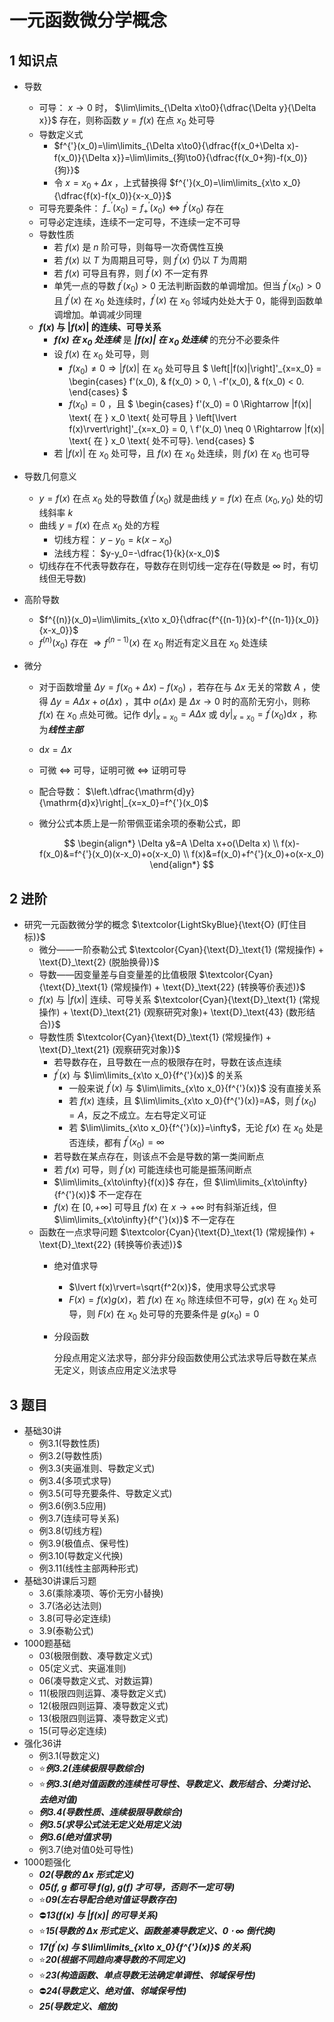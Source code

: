 # 一元函数微分学概念

## 1 知识点

* 导数
  * 可导： $x\to0$ 时， $\lim\limits_{\Delta x\to0}{\dfrac{\Delta y}{\Delta x}}$ 存在，则称函数 $y=f(x)$ 在点 $x_0$ 处可导
  * 导数定义式
    * $f^{'}(x_0)=\lim\limits_{\Delta x\to0}{\dfrac{f(x_0+\Delta x)-f(x_0)}{\Delta x}}=\lim\limits_{狗\to0}{\dfrac{f(x_0+狗)-f(x_0)}{狗}}$
    * 令 $x=x_0+\Delta x$ ，上式替换得 $f^{'}(x_0)=\lim\limits_{x\to x_0}{\dfrac{f(x)-f(x_0)}{x-x_0}}$
  * 可导充要条件： $f^{'}_-(x_0)=f^{'}_+(x_0)\Leftrightarrow f^{'}(x_0)$ 存在
  * 可导必定连续，连续不一定可导，不连续一定不可导
  * 导数性质
    * 若 $f(x)$ 是 $n$ 阶可导，则每导一次奇偶性互换
    * 若 $f(x)$ 以 $T$ 为周期且可导，则 $f^{'}(x)$ 仍以 $T$ 为周期
    * 若 $f(x)$ 可导且有界，则 $f^{'}(x)$ 不一定有界
    * 单凭一点的导数 $f^{'}(x_0)>0$ 无法判断函数的单调增加。但当 $f^{'}(x_0)>0$ 且 $f^{'}(x)$ 在 $x_0$ 处连续时，$f^{'}(x)$ 在 $x_0$ 邻域内处处大于 $0$，能得到函数单调增加。单调减少同理
  * **$f(x)$ 与 $\lvert f(x)\rvert$ 的连续、可导关系**
    * ***$f(x)$ 在 $x_0$ 处连续*** 是 ***$\lvert f(x)\rvert$ 在 $x_0$ 处连续*** 的充分不必要条件
    * 设 $f(x)$ 在 $x_0$ 处可导，则
      * $f(x_0) \neq 0 \Rightarrow |f(x)|$  在  $x_0$  处可导且
        $
        \left[|f(x)|\right]'_{x=x_0} =
        \begin{cases}
        f'(x_0), & f(x_0) > 0, \\
        -f'(x_0), & f(x_0) < 0.
        \end{cases}
        $
      * $f(x_0)=0$ ，且
        $
        \begin{cases}
        f'(x_0) = 0 \Rightarrow |f(x)| \text{ 在 } x_0 \text{ 处可导且 } \left[\lvert f(x)\rvert\right]'_{x=x_0} = 0, \\
        f'(x_0) \neq 0 \Rightarrow |f(x)| \text{ 在 } x_0 \text{ 处不可导}.
        \end{cases}
        $
    * 若 $\lvert f(x)\rvert$ 在 $x_0$ 处可导，且 $f(x)$ 在 $x_0$ 处连续，则 $f(x)$ 在 $x_0$ 也可导

* 导数几何意义
  * $y=f(x)$ 在点 $x_0$ 处的导数值 $f^{'}(x_0)$ 就是曲线 $y=f(x)$ 在点 $(x_0,y_0)$ 处的切线斜率 $k$
  * 曲线 $y=f(x)$ 在点 $x_0$ 处的方程
    * 切线方程： $y-y_0=k(x-x_0)$
    * 法线方程： $y-y_0=-\dfrac{1}{k}(x-x_0)$
  * 切线存在不代表导数存在，导数存在则切线一定存在(导数是 $\infty$ 时，有切线但无导数)
* 高阶导数
  * $f^{(n)}(x_0)=\lim\limits_{x\to x_0}{\dfrac{f^{(n-1)}(x)-f^{(n-1)}(x_0)}{x-x_0}}$
  * $f^{(n)}(x_0)$ 存在 $\Rightarrow f^{(n-1)}(x)$ 在 $x_0$ 附近有定义且在 $x_0$ 处连续
* 微分
  * 对于函数增量 $\Delta y=f(x_0+\Delta x)-f(x_0)$ ，若存在与 $\Delta x$ 无关的常数 $A$ ，使得 $\Delta y=A \Delta x+o(\Delta x)$ ，其中 $o(\Delta x)$ 是 $\Delta x\to0$ 时的高阶无穷小，则称 $f(x)$ 在 $x_0$ 点处可微。记作 $\left.\mathrm{d}y\right|_{x=x_0}=A\Delta x$ 或 $\left.\mathrm{d}y\right|_{x=x_0}=f^{'}(x_0)\mathrm{d}x$ ，称为***线性主部***
  * $\mathrm{d}x=\Delta x$
  * 可微 $\Leftrightarrow$ 可导，证明可微 $\Leftrightarrow$ 证明可导
  * 配合导数： $\left.\dfrac{\mathrm{d}y}{\mathrm{d}x}\right|_{x=x_0}=f^{'}(x_0)$
  * 微分公式本质上是一阶带佩亚诺余项的泰勒公式，即

    $$
    \begin{align*}
      \Delta y&=A \Delta x+o(\Delta x) \\
      f(x)-f(x_0)&=f^{'}(x_0)(x-x_0)+o(x-x_0) \\
      f(x)&=f(x_0)+f^{'}(x_0)+o(x-x_0)
    \end{align*}
    $$

## 2 进阶

* 研究一元函数微分学的概念 $\textcolor{LightSkyBlue}{\text{O} (盯住目标)}$
  * 微分——一阶泰勒公式 $\textcolor{Cyan}{\text{D}_\text{1} (常规操作) + \text{D}_\text{2} (脱胎换骨)}$
  * 导数——因变量差与自变量差的比值极限 $\textcolor{Cyan}{\text{D}_\text{1} (常规操作) + \text{D}_\text{22} (转换等价表述)}$
  * $f(x)$ 与 $\lvert f(x)\rvert$ 连续、可导关系 $\textcolor{Cyan}{\text{D}_\text{1} (常规操作) + \text{D}_\text{21} (观察研究对象)+ \text{D}_\text{43} (数形结合)}$
  * 导数性质 $\textcolor{Cyan}{\text{D}_\text{1} (常规操作) + \text{D}_\text{21} (观察研究对象)}$
    * 若导数存在，且导数在一点的极限存在时，导数在该点连续
    * $f^{'}(x)$ 与 $\lim\limits_{x\to x_0}{f^{'}(x)}$ 的关系
      * 一般来说 $f^{'}(x)$ 与 $\lim\limits_{x\to x_0}{f^{'}(x)}$ 没有直接关系
      * 若 $f(x)$ 连续，且 $\lim\limits_{x\to x_0}{f^{'}(x)}=A$，则 $f^{'}(x_0)=A$，反之不成立。左右导定义可证
      * 若 $\lim\limits_{x\to x_0}{f^{'}(x)}=\infty$，无论 $f(x)$ 在 $x_0$ 处是否连续，都有 $f^{'}(x_0)=\infty$
    * 若导数在某点存在，则该点不会是导数的第一类间断点
    * 若 $f(x)$ 可导，则 $f^{'}(x)$ 可能连续也可能是振荡间断点
    * $\lim\limits_{x\to\infty}{f(x)}$ 存在，但 $\lim\limits_{x\to\infty}{f^{'}(x)}$ 不一定存在
    * $f(x)$ 在 $[0,+\infty]$ 可导且 $f(x)$ 在 $x\to+\infty$ 时有斜渐近线，但 $\lim\limits_{x\to\infty}{f^{'}(x)}$ 不一定存在
  * 函数在一点求导问题 $\textcolor{Cyan}{\text{D}_\text{1} (常规操作) + \text{D}_\text{22} (转换等价表述)}$
    * 绝对值求导
      * $\lvert f(x)\rvert=\sqrt{f^2(x)}$，使用求导公式求导
      * $F(x)=f(x)g(x)$，若 $f(x)$ 在 $x_0$ 除连续但不可导，$g(x)$ 在 $x_0$ 处可导，则 $F(x)$ 在 $x_0$ 处可导的充要条件是 $g(x_0)=0$
    * 分段函数

      分段点用定义法求导，部分非分段函数使用公式法求导后导数在某点无定义，则该点应用定义法求导

## 3 题目

* 基础30讲
  * 例3.1(导数性质)
  * 例3.2(导数性质)
  * 例3.3(夹逼准则、导数定义式)
  * 例3.4(多项式求导)
  * 例3.5(可导充要条件、导数定义式)
  * 例3.6(例3.5应用)
  * 例3.7(连续可导关系)
  * 例3.8(切线方程)
  * 例3.9(极值点、保号性)
  * 例3.10(导数定义代换)
  * 例3.11(线性主部两种形式)
* 基础30讲课后习题
  * 3.6(乘除凑项、等价无穷小替换)
  * 3.7(洛必达法则)
  * 3.8(可导必定连续)
  * 3.9(泰勒公式)
* 1000题基础
  * 03(极限倒数、凑导数定义式)
  * 05(定义式、夹逼准则)
  * 06(凑导数定义式、对数运算)
  * 11(极限四则运算、凑导数定义式)
  * 12(极限四则运算、凑导数定义式)
  * 13(极限四则运算、凑导数定义式)
  * 15(可导必定连续)
* 强化36讲
  * 例3.1(导数定义)
  * ⭐***例3.2(连续极限导数综合)***
  * ⭐***例3.3(绝对值函数的连续性可导性、导数定义、数形结合、分类讨论、去绝对值)***
  * ***例3.4(导数性质、连续极限导数综合)***
  * ***例3.5(求导公式法无定义处用定义法)***
  * ***例3.6(绝对值求导)***
  * 例3.7(绝对值0处可导性)
* 1000题强化
  * ***02(导数的 $\Delta x$ 形式定义)***
  * ***05($f,g$ 都可导 $f(g),g(f)$ 才可导，否则不一定可导)***
  * ⭐***09(左右导配合绝对值证导数存在)***
  * ⛔***13($f(x)$ 与 $\lvert f(x)\rvert$ 的可导关系)***
  * ⭐***15(导数的 $\Delta x$ 形式定义、函数差凑导数定义、$0\cdot\infty$ 倒代换)***
  * ***17($f^{'}(x)$ 与 $\lim\limits_{x\to x_0}{f^{'}(x)}$ 的关系)***
  * ⭐***20(根据不同趋向凑导数的不同定义)***
  * ⭐***23(构造函数、单点导数无法确定单调性、邻域保号性)***
  * ⛔***24(导数定义、绝对值、邻域保号性)***
  * ***25(导数定义、缩放)***

